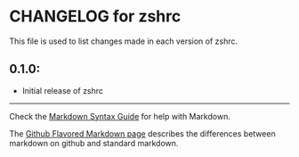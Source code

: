 # CHANGELOG for zshrc

This file is used to list changes made in each version of zshrc.

## 0.1.0:

* Initial release of zshrc

- - -
Check the [Markdown Syntax Guide](http://daringfireball.net/projects/markdown/syntax) for help with Markdown.

The [Github Flavored Markdown page](http://github.github.com/github-flavored-markdown/) describes the differences between markdown on github and standard markdown.
